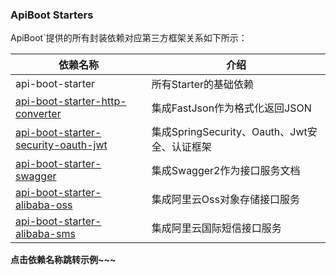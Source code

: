 ### ApiBoot Starters

ApiBoot`提供的所有封装依赖对应第三方框架关系如下所示：

| 依赖名称                                                     | 介绍                                         |
| ------------------------------------------------------------ | -------------------------------------------- |
| api-boot-starter                                             | 所有Starter的基础依赖                        |
| [api-boot-starter-http-converter](https://github.com/hengboy/api-boot/tree/1.x/api-boot-samples/api-boot-sample-http-converter) | 集成FastJson作为格式化返回JSON               |
| [api-boot-starter-security-oauth-jwt](https://github.com/hengboy/api-boot/tree/1.x/api-boot-samples/api-boot-sample-security-oauth-jwt) | 集成SpringSecurity、Oauth、Jwt安全、认证框架 |
| [api-boot-starter-swagger](https://github.com/hengboy/api-boot/tree/1.x/api-boot-samples/api-boot-sample-swagger) | 集成Swagger2作为接口服务文档                 |
| [api-boot-starter-alibaba-oss](https://github.com/hengboy/api-boot/tree/1.x/api-boot-samples/api-boot-sample-alibaba-oss) | 集成阿里云Oss对象存储接口服务                |
| [api-boot-starter-alibaba-sms](https://github.com/hengboy/api-boot/tree/1.x/api-boot-samples/api-boot-sample-alibaba-sms) | 集成阿里云国际短信接口服务                   |



**点击依赖名称跳转示例~~~**

